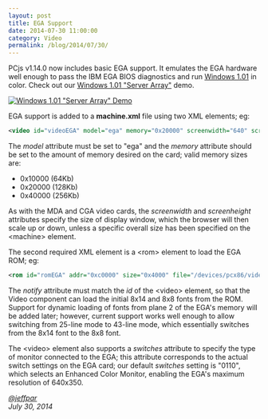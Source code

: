 ```yaml
---
layout: post
title: EGA Support
date: 2014-07-30 11:00:00
category: Video
permalink: /blog/2014/07/30/
---
```


PCjs v1.14.0 now includes basic EGA support.  It emulates the EGA hardware well enough to pass the IBM EGA BIOS
diagnostics and run [Windows 1.01](/devices/pcx86/machine/5160/ega/640kb/) in color.  Check out our
[Windows 1.01 "Server Array"](/devices/pcx86/machine/5160/ega/640kb/array/) demo.

[<img src="/blog/images/win101-array-demo-small.jpg" alt='Windows 1.01 "Server Array" Demo'/>](/blog/images/win101-array-demo.jpg)

EGA support is added to a **machine.xml** file using two XML elements; eg:

```xml
<video id="videoEGA" model="ega" memory="0x20000" screenwidth="640" screenheight="350"/>
```

The *model* attribute must be set to "ega" and the *memory* attribute should be set to the amount of memory
desired on the card; valid memory sizes are:
 
- 0x10000 (64Kb)
- 0x20000 (128Kb)
- 0x40000 (256Kb)

As with the MDA and CGA video cards, the *screenwidth* and *screenheight* attributes specify the size of display
window, which the browser will then scale up or down, unless a specific overall size has been specified on the
&lt;machine&gt; element.

The second required XML element is a &lt;rom&gt; element to load the EGA ROM; eg:

```xml
<rom id="romEGA" addr="0xc0000" size="0x4000" file="/devices/pcx86/video/ibm-ega.json" notify="videoEGA"/>
```

The *notify* attribute must match the *id* of the &lt;video&gt; element, so that the Video component can load
the initial 8x14 and 8x8 fonts from the ROM.  Support for dynamic loading of fonts from plane 2 of the EGA's memory
will be added later; however, current support works well enough to allow switching from 25-line mode to 43-line mode,
which essentially switches from the 8x14 font to the 8x8 font.

The &lt;video&gt; element also supports a *switches* attribute to specify the type of monitor connected to the EGA;
this attribute corresponds to the actual switch settings on the EGA card; our default *switches* setting is "0110",
which selects an Enhanced Color Monitor, enabling the EGA's maximum resolution of 640x350.

*[@jeffpar](http://jeffpar.com)*  
*July 30, 2014*
